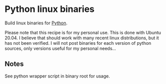 # Python linux binaries
Build linux binaries for [Python](https://github.com/python/cpython).

Please note that this recipe is for my personal use. 
This is done with Ubuntu 20.04. I believe that should work with many recent linux distributions, but it has not been verified.
I will not post binaries for each version of python sources, only versions useful for my personal needs...

## Notes

See python wrapper script in binary root for usage.
